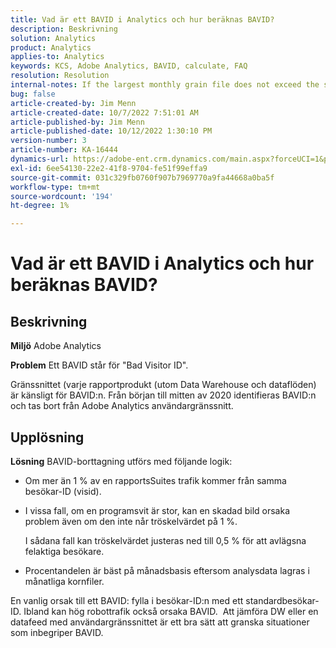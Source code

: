 ```yaml
---
title: Vad är ett BAVID i Analytics och hur beräknas BAVID?
description: Beskrivning
solution: Analytics
product: Analytics
applies-to: Analytics
keywords: KCS, Adobe Analytics, BAVID, calculate, FAQ
resolution: Resolution
internal-notes: If the largest monthly grain file does not exceed the size threshold (250MB default), we do not examine the suite for bad visids.
bug: false
article-created-by: Jim Menn
article-created-date: 10/7/2022 7:51:01 AM
article-published-by: Jim Menn
article-published-date: 10/12/2022 1:30:10 PM
version-number: 3
article-number: KA-16444
dynamics-url: https://adobe-ent.crm.dynamics.com/main.aspx?forceUCI=1&pagetype=entityrecord&etn=knowledgearticle&id=83dccec7-1446-ed11-bba1-000d3a3064b8
exl-id: 6ee54130-22e2-41f8-9704-fe51f99effa9
source-git-commit: 031c329fb0760f907b7969770a9fa44668a0ba5f
workflow-type: tm+mt
source-wordcount: '194'
ht-degree: 1%

---
```


# Vad är ett BAVID i Analytics och hur beräknas BAVID?

## Beskrivning


<b>Miljö</b>
Adobe Analytics

<b>Problem</b>
Ett BAVID står för &quot;Bad Visitor ID&quot;.

Gränssnittet (varje rapportprodukt (utom Data Warehouse och dataflöden) är känsligt för BAVID:n.
Från början till mitten av 2020 identifieras BAVID:n och tas bort från Adobe Analytics användargränssnitt.






## Upplösning


<b>Lösning</b>
BAVID-borttagning utförs med följande logik:

- Om mer än 1 % av en rapportsSuites trafik kommer från samma besökar-ID (visid).
- I vissa fall, om en programsvit är stor, kan en skadad bild orsaka problem även om den inte når tröskelvärdet på 1 %.

  I sådana fall kan tröskelvärdet justeras ned till 0,5 % för att avlägsna felaktiga besökare.
- Procentandelen är bäst på månadsbasis eftersom analysdata lagras i månatliga kornfiler.


En vanlig orsak till ett BAVID: fylla i besökar-ID:n med ett standardbesökar-ID. Ibland kan hög robottrafik också orsaka BAVID. 
Att jämföra DW eller en datafeed med användargränssnittet är ett bra sätt att granska situationer som inbegriper BAVID.
